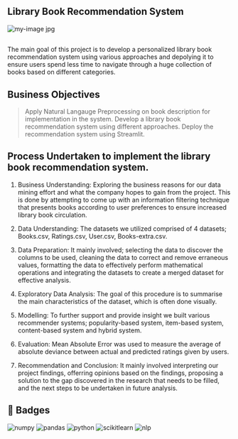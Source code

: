 ## Library Book Recommendation System

![my-image jpg](https://c1.thejournal.ie/media/2022/10/shutterstock_1491910001-2-752x501.jpg)


## 
The main goal of this project is to develop a personalized library book recommendation system using various approaches and depolying it to ensure users spend less time to navigate through a huge collection of books based on different categories.

## Business Objectives 
> Apply Natural Langauge Preprocessing on book description for implementation in the system.
> Develop a library book recommendation system using different approaches.
> Deploy the recommendation system using Streamlit.

## Process Undertaken to implement the library book recommendation system.

1. Business Understanding: Exploring the business reasons for our data mining effort and what the company hopes to gain from the project. This is done by attempting to come up with an information filtering technique that presents books according to user preferences to ensure increased library book circulation.

2. Data Understanding: The datasets we utilized comprised of 4 datasets; Books.csv, Ratings.csv, User.csv, Books-extra.csv. 

3. Data Preparation: It mainly involved; selecting the data to discover the columns to be used, cleaning the data to correct and remove erraneous values, formatting the data to effectively perform mathematical operations and integrating the datasets to create a merged dataset for effective analysis.

4. Exploratory Data Analysis: The goal of this procedure is to summarise the main characteristics of the dataset, which is often done visually.  

5. Modelling: To further support and provide insight we built various recommender systems; popularity-based system, item-based system, content-based system and hybrid system.

6. Evaluation: Mean Absolute Error was used to measure the average of absolute deviance between actual and predicted ratings given by users.

6. Recommendation and Conclusion: It mainly involved interpreting our project findings, offerring opinions based on the findings, proposing a solution to the gap discovered in the research that needs to be filled, and the next steps to be undertaken in future analysis.

## 🔗 Badges

![numpy](https://img.shields.io/badge/Numpy-777BB4?style=for-the-badge&logo=numpy&logoColor=white)  ![pandas](https://img.shields.io/badge/Pandas-2C2D72?style=for-the-badge&logo=pandas&logoColor=white)   ![python](https://img.shields.io/badge/Python-FFD43B?style=for-the-badge&logo=python&logoColor=blue)    ![scikitlearn](https://img.shields.io/badge/scikit_learn-F7931E?style=for-the-badge&logo=scikit-learn&logoColor=white)    ![nlp](https://img.shields.io/badge/nlp-209117?style=for-the-badge&logo=nlp&logoColor=white)
